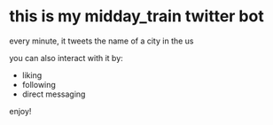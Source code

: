 # this is my midday_train twitter bot

every minute, it tweets the name of a city in the us

you can also interact with it by:
 - liking
 - following
 - direct messaging
 
 enjoy!